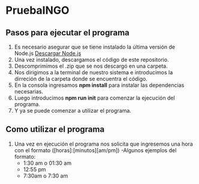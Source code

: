 # PruebaINGO
## Pasos para ejecutar el programa
  1. Es necesario asegurar que se tiene instalado la última versión de Node.js [Descargar Node.js](https://nodejs.org/es/download/)
  2. Una vez instalado, descargamos el código de este repositorio.
  3. Descomprimimos el .zip que se nos descargó en una carpeta.
  4. Nos dirigimos a la terminal de nuestro sistema e introducimos la dirreción de la carpeta donde se encuentra el código.
  5. En la consola ingresamos **npm install** para instalar las dependencias necesarias.
  6. Luego introducimos **npm run init** para comenzar la ejecución del programa.
  7. Y ya se puede comenzar a utilizar el programa.
## Como utilizar el programa
  1. Una vez en ejecución el programa nos solicita que ingresemos una hora con el formato ([horas]:[minutos][am/pm])
    -Algunos ejemplos del formato:
      - 1:30 am o 01:30 am
      - 12:55 pm
      - 7:30am o 7:30 am

